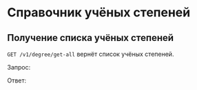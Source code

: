 # Справочник учёных степеней

## Получение списка учёных степеней

`GET /v1/degree/get-all` вернёт список учёных степеней.

Запрос:

Ответ: